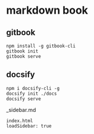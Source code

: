 # markdown book

## gitbook
```
npm install -g gitbook-cli
gitbook init
gitbook serve
```

## docsify
```
npm i docsify-cli -g
docsify init ./docs
docsify serve
```

_sidebar.md
```
index.html
loadSidebar: true
```